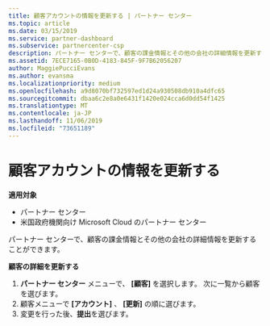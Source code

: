 ```yaml
---
title: 顧客アカウントの情報を更新する | パートナー センター
ms.topic: article
ms.date: 03/15/2019
ms.service: partner-dashboard
ms.subservice: partnercenter-csp
description: パートナー センターで、顧客の課金情報とその他の会社の詳細情報を更新することができます。
ms.assetid: 7ECE7165-0B0D-4183-845F-9F7B62056207
author: MaggiePucciEvans
ms.author: evansma
ms.localizationpriority: medium
ms.openlocfilehash: a9d8070bf732597ed1d24a930508db910a4dfc65
ms.sourcegitcommit: dbaa6c2e8a0e6431f1420e024cca6d0dd54f1425
ms.translationtype: MT
ms.contentlocale: ja-JP
ms.lasthandoff: 11/06/2019
ms.locfileid: "73651189"
---
```

# <a name="update-customer-account-info"></a>顧客アカウントの情報を更新する

**適用対象**

-  パートナー センター
-  米国政府機関向け Microsoft Cloud のパートナー センター


パートナー センターで、顧客の課金情報とその他の会社の詳細情報を更新することができます。

**顧客の詳細を更新する**

1.  **パートナー センター** メニューで、 **[顧客]** を選択します。 次に一覧から顧客を選びます。
2.  顧客メニューで **[アカウント]** 、 **[更新]** の順に選びます。
3.  変更を行った後、**提出**を選びます。

 

 



